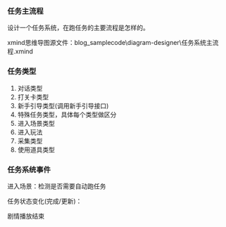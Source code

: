 ### 任务主流程

设计一个任务系统，在跑任务的主要流程是怎样的。

xmind思维导图源文件：blog_samplecode\diagram-designer\任务系统主流程.xmind



### 任务类型

1. 对话类型
2. 打关卡类型
3. 新手引导类型(调用新手引导接口)
4. 特殊任务类型，具体每个类型做区分
5. 进入场景类型
6. 进入玩法
7. 采集类型
8. 使用道具类型



### 任务系统事件

进入场景：检测是否需要自动跑任务

任务状态变化(完成/更新)：

剧情播放结束

